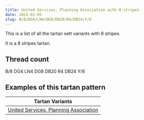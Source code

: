 ```yaml
---
title: United Services, Planning Association with 8 stripes
date: 2023-02-05
slug: B/8/DG4/LN4/DG8/DB20/R4/DB24/Y/6
---
```

This is a list of all the tartan sett variants with 8 stripes.

It is a 8 stripes tartan.


## Thread count
B/8 DG4 LN4 DG8 DB20 R4 DB24 Y/6

## Examples of this tartan pattern

| Tartan Variants |
|---------------|
| [United Services, Planning Association](/variants/b/8/dg4/ln4/dg8/db20/r4/db24/y/6-b304080-db000050-dg003000-lne0e0e0-rc00000-yf0c000)||

